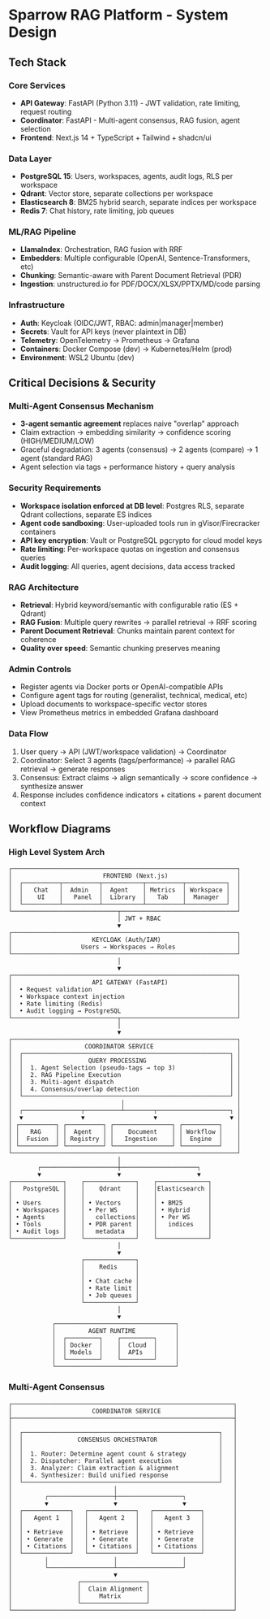 # Sparrow RAG Platform - System Design

## Tech Stack

### Core Services
- **API Gateway**: FastAPI (Python 3.11) - JWT validation, rate limiting, request routing
- **Coordinator**: FastAPI - Multi-agent consensus, RAG fusion, agent selection
- **Frontend**: Next.js 14 + TypeScript + Tailwind + shadcn/ui

### Data Layer
- **PostgreSQL 15**: Users, workspaces, agents, audit logs, RLS per workspace
- **Qdrant**: Vector store, separate collections per workspace
- **Elasticsearch 8**: BM25 hybrid search, separate indices per workspace
- **Redis 7**: Chat history, rate limiting, job queues

### ML/RAG Pipeline
- **LlamaIndex**: Orchestration, RAG fusion with RRF
- **Embedders**: Multiple configurable (OpenAI, Sentence-Transformers, etc)
- **Chunking**: Semantic-aware with Parent Document Retrieval (PDR)
- **Ingestion**: unstructured.io for PDF/DOCX/XLSX/PPTX/MD/code parsing

### Infrastructure
- **Auth**: Keycloak (OIDC/JWT, RBAC: admin|manager|member)
- **Secrets**: Vault for API keys (never plaintext in DB)
- **Telemetry**: OpenTelemetry → Prometheus → Grafana
- **Containers**: Docker Compose (dev) → Kubernetes/Helm (prod)
- **Environment**: WSL2 Ubuntu (dev)

## Critical Decisions & Security

### Multi-Agent Consensus Mechanism
- **3-agent semantic agreement** replaces naive "overlap" approach
- Claim extraction → embedding similarity → confidence scoring (HIGH/MEDIUM/LOW)
- Graceful degradation: 3 agents (consensus) → 2 agents (compare) → 1 agent (standard RAG)
- Agent selection via tags + performance history + query analysis

### Security Requirements
- **Workspace isolation enforced at DB level**: Postgres RLS, separate Qdrant collections, separate ES indices
- **Agent code sandboxing**: User-uploaded tools run in gVisor/Firecracker containers
- **API key encryption**: Vault or PostgreSQL pgcrypto for cloud model keys
- **Rate limiting**: Per-workspace quotas on ingestion and consensus queries
- **Audit logging**: All queries, agent decisions, data access tracked

### RAG Architecture
- **Retrieval**: Hybrid keyword/semantic with configurable ratio (ES + Qdrant)
- **RAG Fusion**: Multiple query rewrites → parallel retrieval → RRF scoring
- **Parent Document Retrieval**: Chunks maintain parent context for coherence
- **Quality over speed**: Semantic chunking preserves meaning

### Admin Controls
- Register agents via Docker ports or OpenAI-compatible APIs
- Configure agent tags for routing (generalist, technical, medical, etc)
- Upload documents to workspace-specific vector stores
- View Prometheus metrics in embedded Grafana dashboard

### Data Flow
1. User query → API (JWT/workspace validation) → Coordinator
2. Coordinator: Select 3 agents (tags/performance) → parallel RAG retrieval → generate responses
3. Consensus: Extract claims → align semantically → score confidence → synthesize answer
4. Response includes confidence indicators + citations + parent document context

## Workflow Diagrams

### High Level System Arch
```
┌──────────────────────────────────────────────────────────────┐
│                         FRONTEND (Next.js)                   │
│  ┌──────────┬──────────┬───────────┬──────────┬───────────┐  │
│  │   Chat   │  Admin   │  Agent    │ Metrics  │ Workspace │  │
│  │    UI    │   Panel  │  Library  │   Tab    │  Manager  │  │
│  └──────────┴──────────┴───────────┴──────────┴───────────┘  │
└─────────────────────────────┬────────────────────────────────┘
                              │ JWT + RBAC
                              ▼
┌──────────────────────────────────────────────────────────────┐
│                      KEYCLOAK (Auth/IAM)                     │
│                   Users → Workspaces → Roles                 │
└──────────────────────────────────────────────────────────────┘
                              │
                              ▼
┌──────────────────────────────────────────────────────────────┐
│                      API GATEWAY (FastAPI)                   │
│  • Request validation                                        │
│  • Workspace context injection                               │
│  • Rate limiting (Redis)                                     │
│  • Audit logging → PostgreSQL                                │
└─────────────────────────────┬────────────────────────────────┘
                              │
                              ▼
┌──────────────────────────────────────────────────────────────┐
│                    COORDINATOR SERVICE                       │
│  ┌─────────────────────────────────────────────────────────┐ │
│  │                  QUERY PROCESSING                       │ │
│  │  1. Agent Selection (pseudo-tags → top 3)               │ │
│  │  2. RAG Pipeline Execution                              │ │
│  │  3. Multi-agent dispatch                                │ │
│  │  4. Consensus/overlap detection                         │ │
│  └─────────────────────────────────────────────────────────┘ │
│                              │                               │
│  ┌────────────────┬──────────┴────────┬────────────────────┐ │
│  ▼                ▼                   ▼                    ▼ │
│ ┌──────────┐ ┌──────────┐ ┌────────────────┐ ┌──────────┐    │
│ │   RAG    │ │  Agent   │ │    Document    │ │ Workflow │    │
│ │  Fusion  │ │ Registry │ │   Ingestion    │ │  Engine  │    │
│ └──────────┘ └──────────┘ └────────────────┘ └──────────┘    │
└──────────────────────────────────────────────────────────────┘
                              │
        ┌─────────────────────┼─────────────────────┐
        ▼                     ▼                     ▼
┌──────────────┐    ┌──────────────┐    ┌──────────────┐
│   PostgreSQL │    │    Qdrant    │    │Elasticsearch │
│              │    │              │    │              │
│ • Users      │    │ • Vectors    │    │ • BM25       │
│ • Workspaces │    │ • Per WS     │    │ • Hybrid     │
│ • Agents     │    │   collections│    │ • Per WS     │
│ • Tools      │    │ • PDR parent │    │   indices    │
│ • Audit logs │    │   metadata   │    │              │
└──────────────┘    └──────────────┘    └──────────────┘
                              │
                              ▼
                    ┌──────────────┐
                    │    Redis     │
                    │              │
                    │ • Chat cache │
                    │ • Rate limit │
                    │ • Job queues │
                    └──────────────┘
                              │
                              ▼
            ┌─────────────────────────────────┐
            │         AGENT RUNTIME           │
            │  ┌─────────┐    ┌─────────┐     │
            │  │ Docker  │    │  Cloud  │     │
            │  │ Models  │    │  APIs   │     │
            │  └─────────┘    └─────────┘     │
            └─────────────────────────────────┘
```

### Multi-Agent Consensus
```
┌─────────────────────────────────────────────────────────────┐
│                      COORDINATOR SERVICE                    │
├─────────────────────────────────────────────────────────────┤
│                                                             │
│  ┌──────────────────────────────────────────────────────┐   │
│  │               CONSENSUS ORCHESTRATOR                 │   │
│  │                                                      │   │
│  │  1. Router: Determine agent count & strategy         │   │
│  │  2. Dispatcher: Parallel agent execution             │   │
│  │  3. Analyzer: Claim extraction & alignment           │   │
│  │  4. Synthesizer: Build unified response              │   │
│  └──────────────────────────────────────────────────────┘   │
│                            │                                │
│         ┌──────────────────┼──────────────────┐             │
│         ▼                  ▼                  ▼             │
│  ┌─────────────┐   ┌─────────────┐   ┌─────────────┐        │
│  │   Agent 1   │   │   Agent 2   │   │   Agent 3   │        │
│  │             │   │             │   │             │        │
│  │ • Retrieve  │   │ • Retrieve  │   │ • Retrieve  │        │
│  │ • Generate  │   │ • Generate  │   │ • Generate  │        │
│  │ • Citations │   │ • Citations │   │ • Citations │        │
│  └─────────────┘   └─────────────┘   └─────────────┘        │
│         │                  │                  │             │
│         └──────────────────┴──────────────────┘             │
│                            ▼                                │
│                  ┌──────────────────┐                       │
│                  │  Claim Alignment │                       │
│                  │     Matrix       │                       │
│                  └──────────────────┘                       │
└─────────────────────────────────────────────────────────────┘
```
